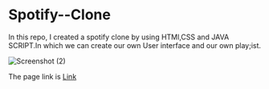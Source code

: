 # Spotify--Clone
In this repo, I created a spotify clone by using HTMl,CSS and JAVA SCRIPT.In which we can create our own User interface and our own play;ist.


![Screenshot (2)](https://user-images.githubusercontent.com/116082827/204100356-6d34310c-9255-4e76-9d1d-a87dcfebaeae.png)


 The page link is    [Link](http://127.0.0.1:5501/index.html)

